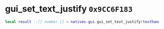# gui_set_text_justify `0x9CC6F183`

```lua
local result --[[ number ]] = natives.gui.gui_set_text_justify(texthandle --[[ number ]], justifytype --[[ number ]])
```